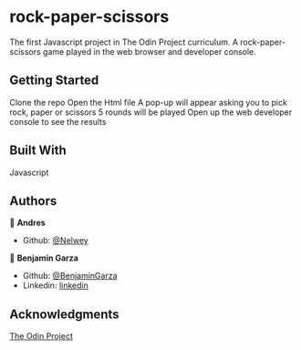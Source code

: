 # rock-paper-scissors

The first Javascript project in The Odin Project curriculum.
A rock-paper-scissors game played in the web browser and developer console.

## Getting Started

Clone the repo
Open the Html file
A pop-up will appear asking you to pick rock, paper or scissors
5 rounds will be played
Open up the web developer console to see the results

## Built With

Javascript

## Authors

👤 **Andres**

- Github: [@Nelwey](https://github.com/Nelwey)

👤 **Benjamin Garza**

- Github: [@BenjaminGarza](https://github.com/BenjaminGarza)
- Linkedin: [linkedin](https://www.linkedin.com/in/benjamin-garza/)

## Acknowledgments
[The Odin Project](https://www.theodinproject.com/courses/web-development-101/lessons/rock-paper-scissors)
